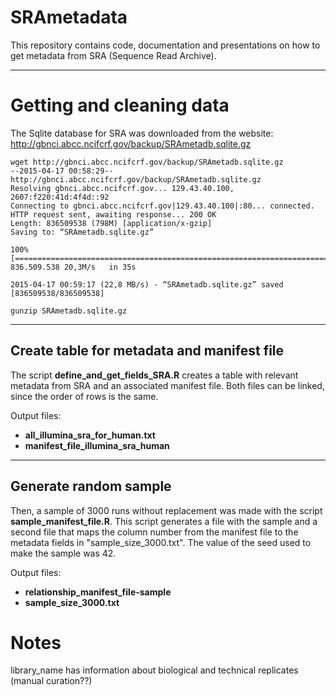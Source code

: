 # SRAmetadata

This repository contains code, documentation and presentations on how to get metadata from SRA (Sequence Read Archive).

---

# Getting and cleaning data

The Sqlite database for SRA was downloaded from the website:
http://gbnci.abcc.ncifcrf.gov/backup/SRAmetadb.sqlite.gz

```
wget http://gbnci.abcc.ncifcrf.gov/backup/SRAmetadb.sqlite.gz
--2015-04-17 00:58:29--  http://gbnci.abcc.ncifcrf.gov/backup/SRAmetadb.sqlite.gz
Resolving gbnci.abcc.ncifcrf.gov... 129.43.40.100, 2607:f220:41d:4f4d::92
Connecting to gbnci.abcc.ncifcrf.gov|129.43.40.100|:80... connected.
HTTP request sent, awaiting response... 200 OK
Length: 836509538 (798M) [application/x-gzip]
Saving to: “SRAmetadb.sqlite.gz”

100%[======================================================================================================>] 836.509.538 20,3M/s   in 35s     

2015-04-17 00:59:17 (22,8 MB/s) - “SRAmetadb.sqlite.gz” saved [836509538/836509538]
```

```
gunzip SRAmetadb.sqlite.gz
```

---

## Create table for metadata and manifest file


The script __define_and_get_fields_SRA.R__ creates a table with relevant metadata from SRA and an associated manifest file. Both files can be 
linked, since the order of rows is the same.


Output files: 
- __all_illumina_sra_for_human.txt__
- __manifest_file_illumina_sra_human__


---

## Generate random sample

Then, a sample of 3000 runs without replacement was made with the script __sample_manifest_file.R__.
This script generates a file with the sample and a second file that maps the column number from the manifest file to the metadata fields 
in "sample_size_3000.txt". The value of the seed used to make the sample was 42.

Output files:
- __relationship_manifest_file-sample__
- __sample_size_3000.txt__


# Notes
library_name has information about biological and technical replicates (manual curation??)

